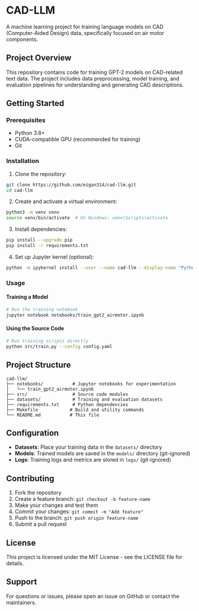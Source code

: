 # CAD-LLM

A machine learning project for training language models on CAD (Computer-Aided Design) data, specifically focused on air motor components.

## Project Overview

This repository contains code for training GPT-2 models on CAD-related text data. The project includes data preprocessing, model training, and evaluation pipelines for understanding and generating CAD descriptions.

## Getting Started

### Prerequisites
- Python 3.8+
- CUDA-compatible GPU (recommended for training)
- Git

### Installation

1. Clone the repository:
```bash
git clone https://github.com/eigan314/cad-llm.git
cd cad-llm
```

2. Create and activate a virtual environment:
```bash
python3 -m venv venv
source venv/bin/activate  # On Windows: venv\Scripts\activate
```

3. Install dependencies:
```bash
pip install --upgrade pip
pip install -r requirements.txt
```

4. Set up Jupyter kernel (optional):
```bash
python -m ipykernel install --user --name cad-llm --display-name "Python (CAD-LLM)"
```

### Usage

#### Training a Model
```bash
# Run the training notebook
jupyter notebook notebooks/train_gpt2_airmotor.ipynb
```

#### Using the Source Code
```bash
# Run training scripts directly
python src/train.py --config config.yaml
```

## Project Structure

```
cad-llm/
├── notebooks/           # Jupyter notebooks for experimentation
│   └── train_gpt2_airmotor.ipynb
├── src/                 # Source code modules
├── datasets/            # Training and evaluation datasets
├── requirements.txt     # Python dependencies
├── Makefile            # Build and utility commands
└── README.md           # This file
```

## Configuration

- **Datasets**: Place your training data in the `datasets/` directory
- **Models**: Trained models are saved in the `models/` directory (git-ignored)
- **Logs**: Training logs and metrics are stored in `logs/` (git-ignored)

## Contributing

1. Fork the repository
2. Create a feature branch: `git checkout -b feature-name`
3. Make your changes and test them
4. Commit your changes: `git commit -m "Add feature"`
5. Push to the branch: `git push origin feature-name`
6. Submit a pull request

## License

This project is licensed under the MIT License - see the LICENSE file for details.

## Support

For questions or issues, please open an issue on GitHub or contact the maintainers.
